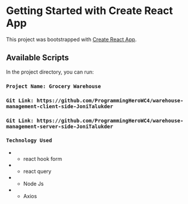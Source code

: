 # Getting Started with Create React App

This project was bootstrapped with [Create React App](https://github.com/facebook/create-react-app).

## Available Scripts

In the project directory, you can run:

### `Project Name: Grocery Warehouse`


### `Git Link: https://github.com/ProgrammingHeroWC4/warehouse-management-client-side-JoniTalukder`

### `Git Link: https://github.com/ProgrammingHeroWC4/warehouse-management-server-side-JoniTalukder`


### `Technology Used`

  - - react hook form
  - - react query
  - - Node Js
  - - Axios
